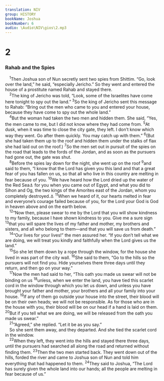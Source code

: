 ```yaml
---
translation: NIV
group: HISTORY
bookName: Joshua 
bookNumber: 6
audio: \Audio\NIV\gios\2.mp3
---
```


<div class="title"><h1>2</h1><h3>Rahab and the Spies </h3></div>
<span class="verse gios_2_1"> <sup>1</sup>Then Joshua son of Nun secretly sent two spies from Shittim. “Go, look over the land,” he said, “especially Jericho.” So they went and entered the house of a prostitute named Rahab and stayed there. <br/></span>
<span class="verse gios_2_2"> <sup>2</sup>The king of Jericho was told, “Look, some of the Israelites have come here tonight to spy out the land.” </span>
<span class="verse gios_2_3"><sup>3</sup>So the king of Jericho sent this message to Rahab: “Bring out the men who came to you and entered your house, because they have come to spy out the whole land.” <br/></span>
<span class="verse gios_2_4"> <sup>4</sup>But the woman had taken the two men and hidden them. She said, “Yes, the men came to me, but I did not know where they had come from. </span>
<span class="verse gios_2_5"><sup>5</sup>At dusk, when it was time to close the city gate, they left. I don’t know which way they went. Go after them quickly. You may catch up with them.” </span>
<span class="verse gios_2_6"><sup>6</sup>(But she had taken them up to the roof and hidden them under the stalks of flax she had laid out on the roof.) </span>
<span class="verse gios_2_7"><sup>7</sup>So the men set out in pursuit of the spies on the road that leads to the fords of the Jordan, and as soon as the pursuers had gone out, the gate was shut. <br/></span>
<span class="verse gios_2_8"> <sup>8</sup>Before the spies lay down for the night, she went up on the roof </span>
<span class="verse gios_2_9"><sup>9</sup>and said to them, “I know that the Lord has given you this land and that a great fear of you has fallen on us, so that all who live in this country are melting in fear because of you. </span>
<span class="verse gios_2_10"><sup>10</sup>We have heard how the Lord dried up the water of the Red Sea<a data-toggle="tooltip" data-placement="bottom" title="Or the Sea of Reeds">⚓</a> for you when you came out of Egypt, and what you did to Sihon and Og, the two kings of the Amorites east of the Jordan, whom you completely destroyed.<a data-toggle="tooltip" data-placement="bottom" title="The Hebrew term refers to the irrevocable giving over of things or persons to the Lord, often by totally destroying them.">⚓</a></span>
<span class="verse gios_2_11"><sup>11</sup>When we heard of it, our hearts melted in fear and everyone’s courage failed because of you, for the Lord your God is God in heaven above and on the earth below. <br/></span>
<span class="verse gios_2_12"> <sup>12</sup>“Now then, please swear to me by the Lord that you will show kindness to my family, because I have shown kindness to you. Give me a sure sign </span>
<span class="verse gios_2_13"><sup>13</sup>that you will spare the lives of my father and mother, my brothers and sisters, and all who belong to them—and that you will save us from death.” <br/></span>
<span class="verse gios_2_14"> <sup>14</sup>“Our lives for your lives!” the men assured her. “If you don’t tell what we are doing, we will treat you kindly and faithfully when the Lord gives us the land.” <br/></span>
<span class="verse gios_2_15"> <sup>15</sup>So she let them down by a rope through the window, for the house she lived in was part of the city wall. </span>
<span class="verse gios_2_16"><sup>16</sup>She said to them, “Go to the hills so the pursuers will not find you. Hide yourselves there three days until they return, and then go on your way.” <br/></span>
<span class="verse gios_2_17"> <sup>17</sup>Now the men had said to her, “This oath you made us swear will not be binding on us </span>
<span class="verse gios_2_18"><sup>18</sup>unless, when we enter the land, you have tied this scarlet cord in the window through which you let us down, and unless you have brought your father and mother, your brothers and all your family into your house. </span>
<span class="verse gios_2_19"><sup>19</sup>If any of them go outside your house into the street, their blood will be on their own heads; we will not be responsible. As for those who are in the house with you, their blood will be on our head if a hand is laid on them. </span>
<span class="verse gios_2_20"><sup>20</sup>But if you tell what we are doing, we will be released from the oath you made us swear.” <br/></span>
<span class="verse gios_2_21"> <sup>21</sup>“Agreed,” she replied. “Let it be as you say.” <br/> So she sent them away, and they departed. And she tied the scarlet cord in the window. <br/></span>
<span class="verse gios_2_22"> <sup>22</sup>When they left, they went into the hills and stayed there three days, until the pursuers had searched all along the road and returned without finding them. </span>
<span class="verse gios_2_23"><sup>23</sup>Then the two men started back. They went down out of the hills, forded the river and came to Joshua son of Nun and told him everything that had happened to them. </span>
<span class="verse gios_2_24"><sup>24</sup>They said to Joshua, “The Lord has surely given the whole land into our hands; all the people are melting in fear because of us.” <br/></span>
